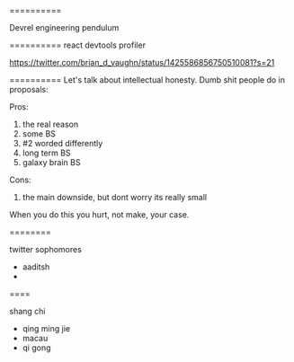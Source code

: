 ==========

Devrel engineering pendulum


==========
react devtools profiler

https://twitter.com/brian_d_vaughn/status/1425586856750510081?s=21


==========
Let's talk about intellectual honesty.
Dumb shit people do in proposals:

Pros:
1.  the real reason
2. some BS
3. #2 worded differently
4. long term BS
5. galaxy brain BS

Cons:
1. the main downside, but dont worry its really small

When you do this you hurt, not make, your case.




========


twitter sophomores
- aaditsh
- 


====


shang chi
- qing ming jie
- macau
- qi gong
